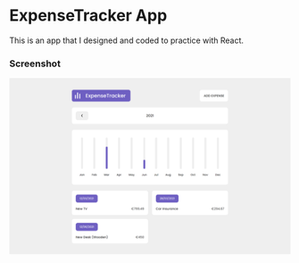# ExpenseTracker App

This is an app that I designed and coded to practice with React.

### Screenshot

![](./screenshot.png)
